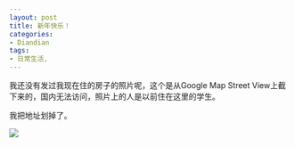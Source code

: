 ```yaml
---
layout: post
title: 新年快乐！
categories:
- Diandian
tags:
- 日常生活, 
---
```

<p>我还没有发过我现在住的房子的照片呢，这个是从Google Map Street View上截下来的，国内无法访问，照片上的人是以前住在这里的学生。</p>
<p>我把地址划掉了。</p>
<p class="edui-filter-align-center"><img src="http://m3.img.srcdd.com/farm5/d/2013/0101/16/9E0C10DC6A2749B2671B290C54C071E1_B500_900_500_371.PNG" /><br /></p>
